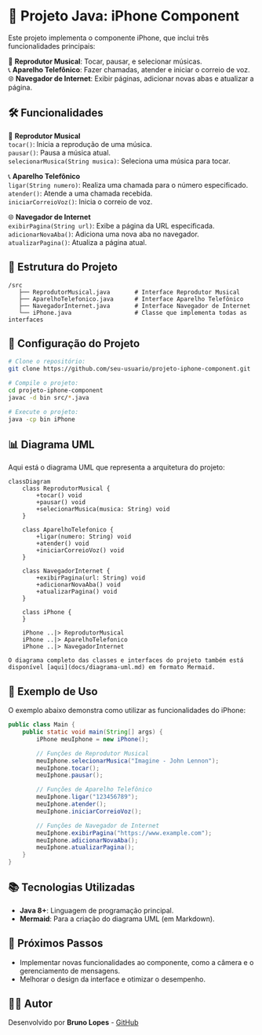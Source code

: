 # 📱 Projeto Java: iPhone Component
Este projeto implementa o componente iPhone, que inclui três funcionalidades principais:

🎵 **Reprodutor Musical**: Tocar, pausar, e selecionar músicas.  
📞 **Aparelho Telefônico**: Fazer chamadas, atender e iniciar o correio de voz.  
🌐 **Navegador de Internet**: Exibir páginas, adicionar novas abas e atualizar a página.

## 🛠️ Funcionalidades

🎵 **Reprodutor Musical**  
`tocar()`: Inicia a reprodução de uma música.  
`pausar()`: Pausa a música atual.  
`selecionarMusica(String musica)`: Seleciona uma música para tocar.

📞 **Aparelho Telefônico**  
`ligar(String numero)`: Realiza uma chamada para o número especificado.  
`atender()`: Atende a uma chamada recebida.  
`iniciarCorreioVoz()`: Inicia o correio de voz.

🌐 **Navegador de Internet**  
`exibirPagina(String url)`: Exibe a página da URL especificada.  
`adicionarNovaAba()`: Adiciona uma nova aba no navegador.  
`atualizarPagina()`: Atualiza a página atual.


## 🧩 Estrutura do Projeto

```plaintext
/src
   ├── ReprodutorMusical.java       # Interface Reprodutor Musical
   ├── AparelhoTelefonico.java      # Interface Aparelho Telefônico
   ├── NavegadorInternet.java       # Interface Navegador de Internet
   └── iPhone.java                  # Classe que implementa todas as interfaces
````

## 🔧 Configuração do Projeto

```bash
# Clone o repositório:
git clone https://github.com/seu-usuario/projeto-iphone-component.git

# Compile o projeto:
cd projeto-iphone-component
javac -d bin src/*.java

# Execute o projeto:
java -cp bin iPhone
```

## 📊 Diagrama UML
Aqui está o diagrama UML que representa a arquitetura do projeto:

```mermaid
classDiagram
    class ReprodutorMusical {
        +tocar() void
        +pausar() void
        +selecionarMusica(musica: String) void
    }

    class AparelhoTelefonico {
        +ligar(numero: String) void
        +atender() void
        +iniciarCorreioVoz() void
    }

    class NavegadorInternet {
        +exibirPagina(url: String) void
        +adicionarNovaAba() void
        +atualizarPagina() void
    }

    class iPhone {
    }

    iPhone ..|> ReprodutorMusical
    iPhone ..|> AparelhoTelefonico
    iPhone ..|> NavegadorInternet

O diagrama completo das classes e interfaces do projeto também está disponível [aqui](docs/diagrama-uml.md) em formato Mermaid.
```

## 📜 Exemplo de Uso

O exemplo abaixo demonstra como utilizar as funcionalidades do iPhone:

```java
public class Main {
    public static void main(String[] args) {
        iPhone meuIphone = new iPhone();

        // Funções de Reprodutor Musical
        meuIphone.selecionarMusica("Imagine - John Lennon");
        meuIphone.tocar();
        meuIphone.pausar();

        // Funções de Aparelho Telefônico
        meuIphone.ligar("123456789");
        meuIphone.atender();
        meuIphone.iniciarCorreioVoz();

        // Funções de Navegador de Internet
        meuIphone.exibirPagina("https://www.example.com");
        meuIphone.adicionarNovaAba();
        meuIphone.atualizarPagina();
    }
}
```

## 📚 Tecnologias Utilizadas
- **Java 8+**: Linguagem de programação principal.
- **Mermaid**: Para a criação do diagrama UML (em Markdown).

## 🚀 Próximos Passos
- Implementar novas funcionalidades ao componente, como a câmera e o gerenciamento de mensagens.
- Melhorar o design da interface e otimizar o desempenho.

## 👨‍💻 Autor
Desenvolvido por **Bruno Lopes** - [GitHub](https://github.com/o0brunolopes0o)
